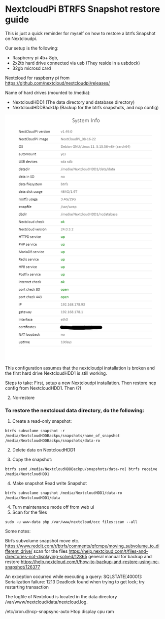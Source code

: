 # NextcloudPi BTRFS Snapshot restore guide

This is just a quick reminder for myself on how to restore a btrfs Snapshot on Nextcloudpi.

Our setup is the following: 

- Raspberry pi 4b+ 8gb, 
- 2x2tb hard drive connected via usb (They reside in a usbdock)
- 32gb microsd card

Nextcloud for raspberry pi from https://github.com/nextcloud/nextcloudpi/releases/

Name of hard drives (mounted to /media): 
- NextcloudHDD1 (The data directory and database directory) 
- NextcloudHDDBackUp (Backup for the btrfs snapshots, and ncp config)

![Alt text](img/system-info.png "Title")


This configuration assumes that the nextcloudpi installation is broken and the first hard drive NextcloudHDD1 is still working.

Steps to take:
First, setup a new Nextcloudpi installation. Then restore ncp config from NextcloudHDD1. 
Then (?) 

2.	Nc-restore 

<h3> To restore the nextcloud data directory, do the following: </h3>

1.	Create a read-only snapshot:
``` 
btrfs subvolume snapshot -r /media/NextcloudHDDBackpu/snapshots/name_of_snapshot /media/NextcloudHDDBackpu/snapshots/data-ro
```
2. Delete data on NextcloudHDD1 

3. Copy the snapshot: 
```
btrfs send /media/NextcloudHDDBackpu/snapshots/data-ro| btrfs receive /media/NextcloudHDD1
```

4. Make snapshot Read write Snapshot 
```
btrfs subvolume snapshot /media/NextcloudHDD1/data-ro /media/NextcloudHDD1/data 
```

4.	Turn maintenance mode off from web ui
5.	Scan for the files 
```
sudo -u www-data php /var/www/nextcloud/occ files:scan --all
```


Some notes:



Btrfs subvolume snapshot move etc. 
https://www.reddit.com/r/btrfs/comments/qfcmpe/moving_subvolume_to_different_drive/
scan for the files 
https://help.nextcloud.com/t/files-and-directories-not-displaying-solved/12865
general manual for backup and restore 
https://help.nextcloud.com/t/how-to-backup-and-restore-using-nc-snapshot/126377


An exception occurred while executing a query: SQLSTATE[40001]: Serialization failure: 1213 Deadlock found when trying to get lock; try restarting transaction

The logfile of Nextcloud is located in the data directory /var/www/nextcloud/data/nextcloud.log.

/etc/cron.d/ncp-snapsync-auto 
Htop display cpu ram 
